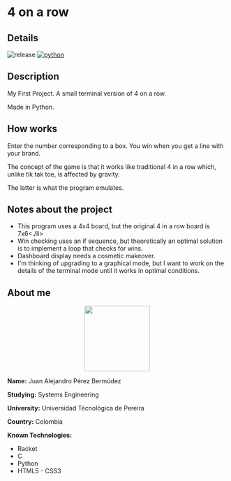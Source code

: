 # 4 on a row

## Details

![release](https://badgen.net/badge/release/0.1)
[![python](https://badgen.net/badge/python/3.10)](https://www.python.org/)

## Description

My First Project. A small terminal version of 4 on a row.

Made in Python.

## How works

Enter the number corresponding to a box. You win when you get a line with your brand.

The concept of the game is that it works like traditional 4 in a row which, unlike tik tak toe, is affected by gravity.

The latter is what the program emulates.

## Notes about the project

<ul>
<li>This program uses a 4x4 board, but the original 4 in a row board is 7x6<./li>
<li>Win checking uses an if sequence, but theoretically an optimal solution is to implement a loop that checks for wins.</li>
<li>Dashboard display needs a cosmetic makeover.</li>
<li>I'm thinking of upgrading to a graphical mode, but I want to work on the details of the terminal mode until it works in optimal conditions.</li>
</ul>

## About me

<div align="center">
  <img width=150 src="https://user-images.githubusercontent.com/70547458/184503864-bbb168ac-3ad3-41bf-98c2-7140e439dfab.png">
</div>

<b>Name:</b> Juan Alejandro Pérez Bermúdez

<b>Studying:</b> Systems Engineering

<b>University:</b> Universidad Técnológica de Pereira

<b>Country:</b> Colombia

<b>Known Technologies:</b>
<br>
<ul>
<li>Racket</li>
<li>C</li>
<li>Python</li>
<li>HTML5 - CSS3</li>
</ul>
